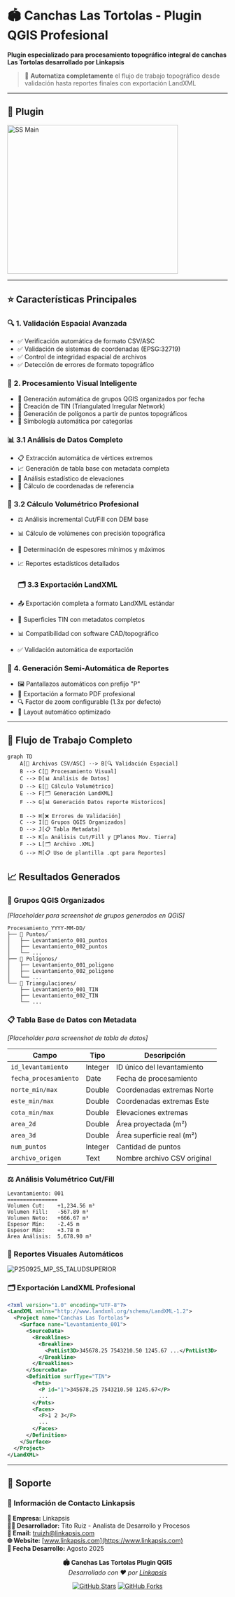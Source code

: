 # 🏟️ Canchas Las Tortolas - Plugin QGIS Profesional


**Plugin especializado para procesamiento topográfico integral de canchas Las Tortolas desarrollado por Linkapsis**

> 🚀 **Automatiza completamente** el flujo de trabajo topográfico desde validación hasta reportes finales con exportación LandXML

---

## 📸 Plugin


<img width="390" height="340" alt="SS Main" src="https://github.com/user-attachments/assets/c12f05c1-e482-41ee-bcfe-a2b085c7000a" />


---

## ⭐ Características Principales

### 🔍 **1. Validación Espacial Avanzada**
- ✅ Verificación automática de formato CSV/ASC
- ✅ Validación de sistemas de coordenadas (EPSG:32719)
- ✅ Control de integridad espacial de archivos
- ✅ Detección de errores de formato topográfico

### 🔄 **2. Procesamiento Visual Inteligente**
- 🎯 Generación automática de grupos QGIS organizados por fecha
- 🔺 Creación de TIN (Triangulated Irregular Network)
- 📐 Generación de polígonos a partir de puntos topográficos
- 🎨 Simbología automática por categorías

### 📊 **3.1 Análisis de Datos Completo**
- 📋 Extracción automática de vértices extremos
- 📈 Generación de tabla base con metadata completa
- 🔢 Análisis estadístico de elevaciones
- 📍 Cálculo de coordenadas de referencia

### 📏 **3.2 Cálculo Volumétrico Profesional**
- ⚖️ Análisis incremental Cut/Fill con DEM base
- 📊 Cálculo de volúmenes con precisión topográfica
- 📐 Determinación de espesores mínimos y máximos
- 📈 Reportes estadísticos detallados

  ### 🗂️ **3.3 Exportación LandXML**
- 📤 Exportación completa a formato LandXML estándar
- 🔺 Superficies TIN con metadatos completos
- 📊 Compatibilidad con software CAD/topográfico
- ✅ Validación automática de exportación

### 📸 **4. Generación Semi-Automática de Reportes**
- 🖼️ Pantallazos automáticos con prefijo "P"
- 📄 Exportación a formato PDF profesional
- 🔍 Factor de zoom configurable (1.3x por defecto)
- 🎨 Layout automático optimizado



---

## 🔄 Flujo de Trabajo Completo

```mermaid
graph TD
    A[📁 Archivos CSV/ASC] --> B[🔍 Validación Espacial]
    B --> C[🔄 Procesamiento Visual]
    C --> D[📊 Análisis de Datos]
    D --> E[📏 Cálculo Volumétrico]
    E --> F[🗂️ Generación LandXML]
    F --> G[📊 Generación Datos reporte Historicos]
    
    B --> H[❌ Errores de Validación]
    C --> I[🎯 Grupos QGIS Organizados]
    D --> J[📋 Tabla Metadata]
    E --> K[⚖️ Análisis Cut/Fill y 📸Planos Mov. Tierra]
    F --> L[🗂️ Archivo .XML]
    G --> M[📋 Uso de plantilla .qpt para Reportes]
```


## 📈 Resultados Generados

### **🎯 Grupos QGIS Organizados**

*[Placeholder para screenshot de grupos generados en QGIS]*

```
Procesamiento_YYYY-MM-DD/
├── 📍 Puntos/
│   ├── Levantamiento_001_puntos
│   ├── Levantamiento_002_puntos
│   └── ...
├── 📐 Polígonos/
│   ├── Levantamiento_001_poligono
│   ├── Levantamiento_002_poligono
│   └── ...
└── 🔺 Triangulaciones/
    ├── Levantamiento_001_TIN
    ├── Levantamiento_002_TIN
    └── ...
```

### **📋 Tabla Base de Datos con Metadata**

*[Placeholder para screenshot de tabla de datos]*

| Campo | Tipo | Descripción |
|-------|------|-------------|
| `id_levantamiento` | Integer | ID único del levantamiento |
| `fecha_procesamiento` | Date | Fecha de procesamiento |
| `norte_min/max` | Double | Coordenadas extremas Norte |
| `este_min/max` | Double | Coordenadas extremas Este |
| `cota_min/max` | Double | Elevaciones extremas |
| `area_2d` | Double | Área proyectada (m²) |
| `area_3d` | Double | Área superficie real (m²) |
| `num_puntos` | Integer | Cantidad de puntos |
| `archivo_origen` | Text | Nombre archivo CSV original |

### **⚖️ Análisis Volumétrico Cut/Fill**

```
Levantamiento: 001
================
Volumen Cut:    +1,234.56 m³
Volumen Fill:   -567.89 m³
Volumen Neto:   +666.67 m³
Espesor Mín:    -2.45 m
Espesor Máx:    +3.78 m
Área Análisis:  5,678.90 m²
```

### **📸 Reportes Visuales Automáticos**

![P250925_MP_S5_TALUDSUPERIOR](https://github.com/user-attachments/assets/2237aba3-3d8b-4781-8a73-3799b37612f8)


### **🗂️ Exportación LandXML Profesional**

```xml
<?xml version="1.0" encoding="UTF-8"?>
<LandXML xmlns="http://www.landxml.org/schema/LandXML-1.2">
  <Project name="Canchas Las Tortolas">
    <Surface name="Levantamiento_001">
      <SourceData>
        <Breaklines>
          <Breakline>
            <PntList3D>345678.25 7543210.50 1245.67 ...</PntList3D>
          </Breakline>
        </Breaklines>
      </SourceData>
      <Definition surfType="TIN">
        <Pnts>
          <P id="1">345678.25 7543210.50 1245.67</P>
          ...
        </Pnts>
        <Faces>
          <F>1 2 3</F>
          ...
        </Faces>
      </Definition>
    </Surface>
  </Project>
</LandXML>
```

---

## 🤝 Soporte

### **📧 Información de Contacto Linkapsis**

**🏢 Empresa:** Linkapsis  
**👨‍💻 Desarrollador:** Tito Ruiz - Analista de Desarrollo y Procesos  
**📧 Email:** [truizh@linkapsis.com](mailto:truizh@linkapsis.com)  
**🌐 Website:** [www.linkapsis.com](https://www.linkapsis.com)  
**📅 Fecha Desarrollo:** Agosto 2025  



<div align="center">

**🏟️ Canchas Las Tortolas Plugin QGIS**  
*Desarrollado con ❤️ por [Linkapsis](https://www.linkapsis.com)*

[![GitHub Stars](https://img.shields.io/github/stars/titoruizh/PLUGIN_Canchas_LT?style=social)](https://github.com/titoruizh/PLUGIN_Canchas_LT/stargazers)
[![GitHub Forks](https://img.shields.io/github/forks/titoruizh/PLUGIN_Canchas_LT?style=social)](https://github.com/titoruizh/PLUGIN_Canchas_LT/network/members)

</div>

